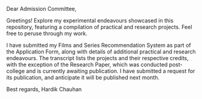 Dear Admission Committee,

Greetings! Explore my experimental endeavours showcased in this repository, featuring a compilation of practical and research projects. Feel free to peruse through my work. 

I have submitted my Films and Series Recommendation System as part of the Application Form, along with details of additional practical and research endeavours. The transcript lists the projects and their respective credits, with the exception of the Research Paper, which was conducted post-college and is currently awaiting publication. I have submitted a request for its publication, and anticipate it will be published next month.

Best regards,
Hardik Chauhan
